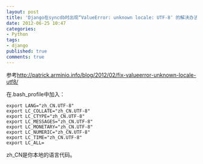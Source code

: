 ```yaml
---
layout: post
title: 'Django在syncdb时出现“ValueError: unknown locale: UTF-8″ 的解决办法'
date: 2012-06-25 10:47
categories:
- Python
tags:
- django
published: true
comments: true
---
```

参考<http://patrick.arminio.info/blog/2012/02/fix-valueerror-unknown-locale-utf8/>

在.bash_profile中加入：

    export LANG="zh_CN.UTF-8"
    export LC_COLLATE="zh_CN.UTF-8"
    export LC_CTYPE="zh_CN.UTF-8"
    export LC_MESSAGES="zh_CN.UTF-8"
    export LC_MONETARY="zh_CN.UTF-8"
    export LC_NUMERIC="zh_CN.UTF-8"
    export LC_TIME="zh_CN.UTF-8"
    export LC_ALL=
    
zh_CN是你本地的语言代码。
